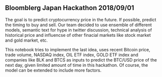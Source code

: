 ## Bloomblerg Japan Hackathon 2018/09/01

The goal is to predict cryptocurrency price in the future. If possible, predict the timing to buy and sell. Our team decided to use ensemble of different models, semantic text for hype in twitter discussion, technical analysis of historical price and influencse of other finacial markets like stock market and gold market, etc.

This notebook tries to implement the last idea, uses recent Bitcoin price, trade volume, NASDAQ index, OIL ETF index, GOLD ETF index and companies like BLK and BTCS as inputs to predict the BTC/USD price of the next day, given limited amount of time in this hackathon. Of course, the model can be extended to include more factors.